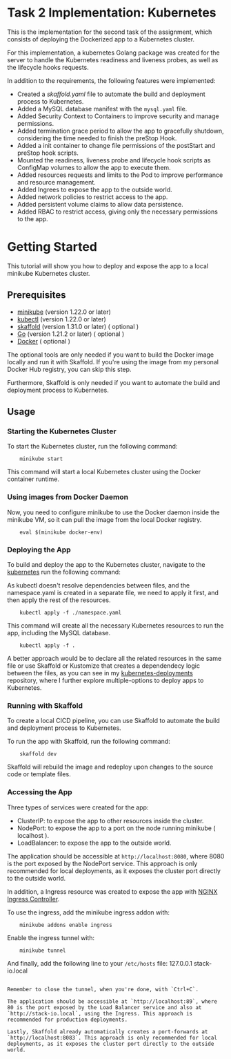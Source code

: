 # Task 2 Implementation: Kubernetes

This is the implementation for the second task of the assignment, which consists of deploying the Dockerized app to a Kubernetes cluster.

For this implementation, a kubernetes Golang package was created for the server to handle the Kubernetes readiness and liveness probes, as well as the lifecycle hooks requests.

In addition to the requirements, the following features were implemented:

- Created a *skaffold.yaml* file to automate the build and deployment process to Kubernetes.
- Added a MySQL database manifest with the `mysql.yaml` file.
- Added Security Context to Containers to improve security and manage permissions.
- Added termination grace period to allow the app to gracefully shutdown, considering the time needed to finish the preStop Hook.
- Added a init container to change file permissions of the postStart and preStop hook scripts.
- Mounted the readiness, liveness probe and lifecycle hook scripts as ConfigMap volumes to allow the app to execute them.
- Added resources requests and limits to the Pod to improve performance and resource management.
- Added Ingrees to expose the app to the outside world.
- Added network policies to restrict access to the app.
- Added persistent volume claims to allow data persistence.
- Added RBAC to restrict access, giving only the necessary permissions to the app.

# Getting Started

This tutorial will show you how to deploy and expose the app to a local minikube Kubernetes cluster.

## Prerequisites

- [minikube](https://minikube.sigs.k8s.io/docs/start/) (version 1.22.0 or later)
- [kubectl](https://kubernetes.io/docs/tasks/tools/) (version 1.22.0 or later)
- [skaffold](https://skaffold.dev/docs/install/) (version 1.31.0 or later) ( optional )
- [Go](https://golang.org/dl/) (version 1.21.2 or later) ( optional )
- [Docker](https://www.docker.com/products/docker-desktop) ( optional )

The optional tools are only needed if you want to build the Docker image locally and run it with Skaffold. If you're using the image from my personal Docker Hub registry, you can skip this step.

Furthermore, Skaffold is only needed if you want to automate the build and deployment process to Kubernetes.

## Usage

### Starting the Kubernetes Cluster

To start the Kubernetes cluster, run the following command:

```
    minikube start
```

This command will start a local Kubernetes cluster using the Docker container runtime.

### Using images from Docker Daemon

Now, you need to configure minikube to use the Docker daemon inside the minikube VM, so it can pull the image from the local Docker registry.

```
    eval $(minikube docker-env)
```

### Deploying the App

To build and deploy the app to the Kubernetes cluster, navigate to the [kubernetes](./kubernetes) run the following command:

As kubectl doesn't resolve dependencies between files, and the namespace.yaml is created in a separate file, we need to apply it first, and then apply the rest of the resources. 
```
    kubectl apply -f ./namespace.yaml 
```
   

This command will create all the necessary Kubernetes resources to run the app, including the MySQL database.
```
    kubectl apply -f .
```

A better approach would be to declare all the related resources in the same file or use Skaffold or Kustomize that creates a dependendecy logic between the files, as you can see in my [kubernetes-deployments](github.com/guirgouveia/kubernetes-deployments) repository, where I further explore multiple-options to deploy apps to Kubernetes.

### Running with Skaffold

To create a local CICD pipeline, you can use Skaffold to automate the build and deployment process to Kubernetes.

To run the app with Skaffold, run the following command:

```
    skaffold dev
```

Skaffold will rebuild the image and redeploy upon changes to the source code or template files.

### Accessing the App

Three types of services were created for the app:

- ClusterIP: to expose the app to other resources inside the cluster.
- NodePort: to expose the app to a port on the node running minikube ( localhost ).
- LoadBalancer: to expose the app to the outside world.

The application should be accessible at `http://localhost:8080`, where 8080 is the port exposed by the NodePort service. This approach is only recommended for local deployments, as it exposes the cluster port directly to the outside world.

In addition, a Ingress resource was created to expose the app with [NGINX Ingress Controller](https://www.google.com/url?sa=t&rct=j&q=&esrc=s&source=web&cd=&ved=2ahUKEwiQn8W3v7WCAxXPqJUCHU7RBOMQFnoECAUQAQ&url=https%3A%2F%2Fdocs.nginx.com%2Fnginx-ingress-controller%2F&usg=AOvVaw2lebwrv0Wvgj3YPSasaSWF&opi=89978449).

To use the ingress, add the minikube ingress addon with:

```
    minikube addons enable ingress
```

Enable the ingress tunnel with:

```
    minikube tunnel
```

And finally, add the following line to your `/etc/hosts` file:
    127.0.0.1       stack-io.local
```

Remember to close the tunnel, when you're done, with `Ctrl+C`.

The application should be accessible at `http://localhost:89`, where 80 is the port exposed by the Load Balancer service and also at `http://stack-io.local`, using the Ingress. This approach is recommended for production deployments.

Lastly, Skaffold already automatically creates a port-forwards at `http://localhost:8083`. This approach is only recommended for local deployments, as it exposes the cluster port directly to the outside world.
